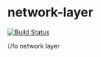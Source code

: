 network-layer
=============

[![Build Status](https://travis-ci.org/ufojs/network-layer.svg?branch=master)](https://travis-ci.org/ufojs/network-layer)

Ufo network layer
